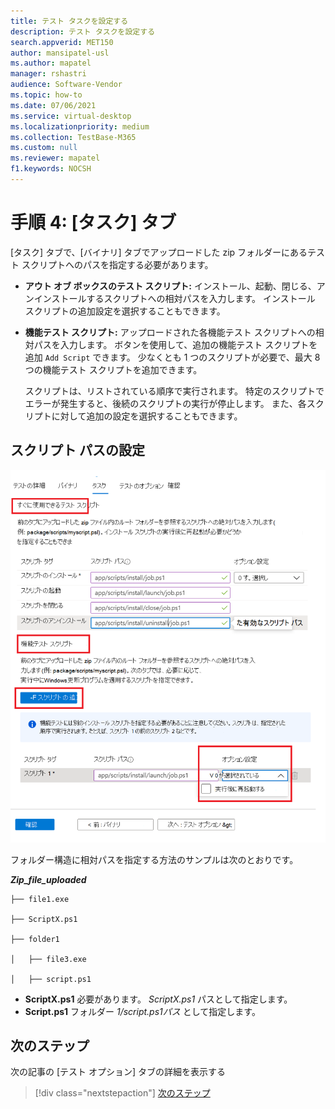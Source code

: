 ```yaml
---
title: テスト タスクを設定する
description: テスト タスクを設定する
search.appverid: MET150
author: mansipatel-usl
ms.author: mapatel
manager: rshastri
audience: Software-Vendor
ms.topic: how-to
ms.date: 07/06/2021
ms.service: virtual-desktop
ms.localizationpriority: medium
ms.collection: TestBase-M365
ms.custom: null
ms.reviewer: mapatel
f1.keywords: NOCSH
---
```


# <a name="step-4-the-tasks-tab"></a>手順 4: [タスク] タブ

[タスク] タブで、[バイナリ] タブでアップロードした zip フォルダーにあるテスト スクリプトへのパスを指定する必要があります。

  - **アウト オブ ボックスのテスト スクリプト:** インストール、起動、閉じる、アンインストールするスクリプトへの相対パスを入力します。 インストール スクリプトの追加設定を選択することもできます。
  - **機能テスト スクリプト:** アップロードされた各機能テスト スクリプトへの相対パスを入力します。 ボタンを使用して、追加の機能テスト スクリプトを追加 ```Add Script``` できます。 少なくとも 1 つのスクリプトが必要で、最大 8 つの機能テスト スクリプトを追加できます。 
  
    スクリプトは、リストされている順序で実行されます。 特定のスクリプトでエラーが発生すると、後続のスクリプトの実行が停止します。
    また、各スクリプトに対して追加の設定を選択することもできます。

## <a name="set-script-path"></a>スクリプト パスの設定

![テスト タスクのイメージ。](Media/testtask.png)

フォルダー構造に相対パスを指定する方法のサンプルは次のとおりです。

_**Zip_file_uploaded**_
~~~
├── file1.exe

├── ScriptX.ps1

├── folder1

│   ├── file3.exe

│   ├── script.ps1
~~~
  - **ScriptX.ps1** 必要があります。 _ScriptX.ps1_ パスとして指定します。
  - **Script.ps1** フォルダー _1/script.ps1パス_ として指定します。


## <a name="next-steps"></a>次のステップ

次の記事の [テスト オプション] タブの詳細を表示する 
> [!div class="nextstepaction"]
> [次のステップ](testoptions.md)
